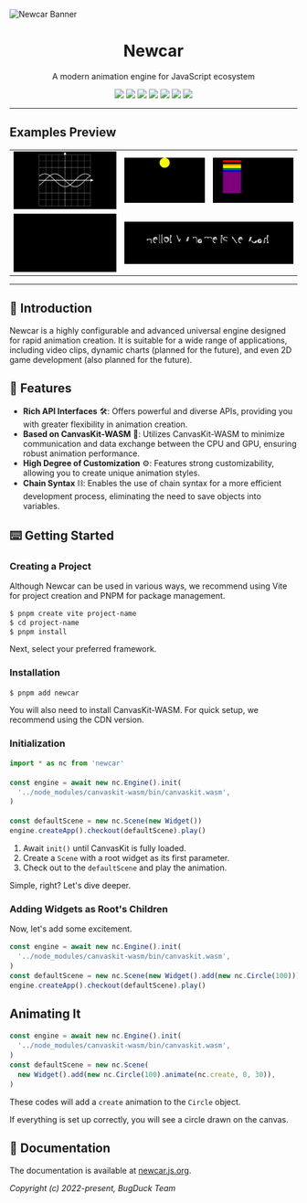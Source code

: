 ![Newcar Banner](https://github.com/Bug-Duck/newcar/assets/73536163/dccc3a53-d20f-44f3-9006-f491f60c6061)

<div align="center">
  <h1>Newcar</h1>
  <p>A modern animation engine for JavaScript ecosystem</p>
</div>

<p align="center">
  <img src="https://img.shields.io/github/stars/Bug-Duck/newcar?color=yellowgreen&logo=github&style=flat-square" />
  <img src="https://img.shields.io/github/forks/Bug-Duck/newcar?logo=github&style=flat-square" />
  <img src="https://img.shields.io/github/license/Bug-Duck/newcar?color=skyblue&logo=github&style=flat-square" />
  <a href="https://twitter.com/bugduckteam"><img src="https://shields.io/badge/twitter-BugDuck_Team-blue?logo=twitter&style=flat-square" /></a>
  <a href="https://discord.gg/ANqgRc3C4b"><img src="https://shields.io/badge/discord-newcarjs-blue?logo=discord&style=flat-square" /></a>
  <a href="https://www.npmjs.com/package/newcar"><img src="https://img.shields.io/npm/dw/newcar.svg"/></a>
  <a href="https://www.npmjs.com/package/newcar"><img src="https://img.shields.io/npm/v/newcar.svg"/></a>
</p>

---

## Examples Preview

<table>
  <tr>
    <td>
      <img src="./assets/poster1.gif"/>
    </td>
    <td>
      <img src="./assets/poster2.gif"/>
    </td>
    <td>
      <img src="./assets/poster3.gif"/>
    </td>
  </tr>
  <tr>
    <td><img src="./assets/poster5.gif"></td>
    <td colspan="2"><img src="./assets/poster4.gif"/></td>
  </tr>
</table>

---

## 📔 Introduction

Newcar is a highly configurable and advanced universal engine designed for rapid animation creation. It is suitable for a wide range of applications, including video clips, dynamic charts (planned for the future), and even 2D game development (also planned for the future).

## 🌟 Features

- **Rich API Interfaces** 🛠️: Offers powerful and diverse APIs, providing you with greater flexibility in animation creation.
- **Based on CanvasKit-WASM** 🧬: Utilizes CanvasKit-WASM to minimize communication and data exchange between the CPU and GPU, ensuring robust animation performance.
- **High Degree of Customization** ⚙️: Features strong customizability, allowing you to create unique animation styles.
- **Chain Syntax** ⛓️: Enables the use of chain syntax for a more efficient development process, eliminating the need to save objects into variables.

## ⌨️ Getting Started

### Creating a Project

Although Newcar can be used in various ways, we recommend using Vite for project creation and PNPM for package management.

```shell
$ pnpm create vite project-name
$ cd project-name
$ pnpm install
```

Next, select your preferred framework.

### Installation

```shell
$ pnpm add newcar
```

You will also need to install CanvasKit-WASM. For quick setup, we recommend using the CDN version.

### Initialization

```typescript
import * as nc from 'newcar'

const engine = await new nc.Engine().init(
  '../node_modules/canvaskit-wasm/bin/canvaskit.wasm',
)

const defaultScene = new nc.Scene(new Widget())
engine.createApp().checkout(defaultScene).play()
```

1. Await `init()` until CanvasKit is fully loaded.
2. Create a `Scene` with a root widget as its first parameter.
3. Check out to the `defaultScene` and play the animation.

Simple, right? Let's dive deeper.

### Adding Widgets as Root's Children

Now, let's add some excitement.

```typescript
const engine = await new nc.Engine().init(
  '../node_modules/canvaskit-wasm/bin/canvaskit.wasm',
)
const defaultScene = new nc.Scene(new Widget().add(new nc.Circle(100)))
engine.createApp().checkout(defaultScene).play()
```

## Animating It

```typescript
const engine = await new nc.Engine().init(
  '../node_modules/canvaskit-wasm/bin/canvaskit.wasm',
)
const defaultScene = new nc.Scene(
  new Widget().add(new nc.Circle(100).animate(nc.create, 0, 30)),
)
```

These codes will add a `create` animation to the `Circle` object.

If everything is set up correctly, you will see a circle drawn on the canvas.

## 📖 Documentation

The documentation is available at [newcar.js.org](https://newcar.js.org).

_Copyright (c) 2022-present, BugDuck Team_
